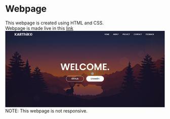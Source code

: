 # Webpage
This webpage is created using HTML and CSS.<br>
Webpage is made live in this <a href="https://itsrealkarthik.github.io/Profile/">link</a><br>
![](/Website.png)
NOTE: This webpage is not responsive.
